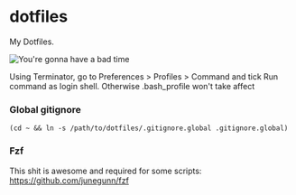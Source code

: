 dotfiles
========

My Dotfiles.

![You're gonna have a bad time](http://i.imgur.com/T4xU6RO.jpg)

Using Terminator, go to Preferences > Profiles > Command and tick Run command as login shell. Otherwise .bash_profile won't take affect

### Global gitignore

`(cd ~ && ln -s /path/to/dotfiles/.gitignore.global .gitignore.global)`

### Fzf

This shit is awesome and required for some scripts: https://github.com/junegunn/fzf
